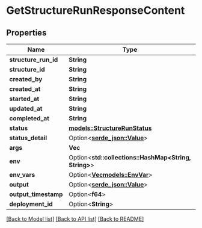 # GetStructureRunResponseContent

## Properties

Name | Type | Description | Notes
------------ | ------------- | ------------- | -------------
**structure_run_id** | **String** |  | 
**structure_id** | **String** |  | 
**created_by** | **String** |  | 
**created_at** | **String** |  | 
**started_at** | **String** |  | 
**updated_at** | **String** |  | 
**completed_at** | **String** |  | 
**status** | [**models::StructureRunStatus**](StructureRunStatus.md) |  | 
**status_detail** | Option<[**serde_json::Value**](.md)> |  | [optional]
**args** | **Vec<String>** |  | 
**env** | Option<**std::collections::HashMap<String, String>**> |  | [optional]
**env_vars** | Option<[**Vec<models::EnvVar>**](EnvVar.md)> |  | [optional]
**output** | Option<[**serde_json::Value**](.md)> |  | [optional]
**output_timestamp** | Option<**f64**> |  | [optional]
**deployment_id** | Option<**String**> |  | [optional]

[[Back to Model list]](../README.md#documentation-for-models) [[Back to API list]](../README.md#documentation-for-api-endpoints) [[Back to README]](../README.md)


